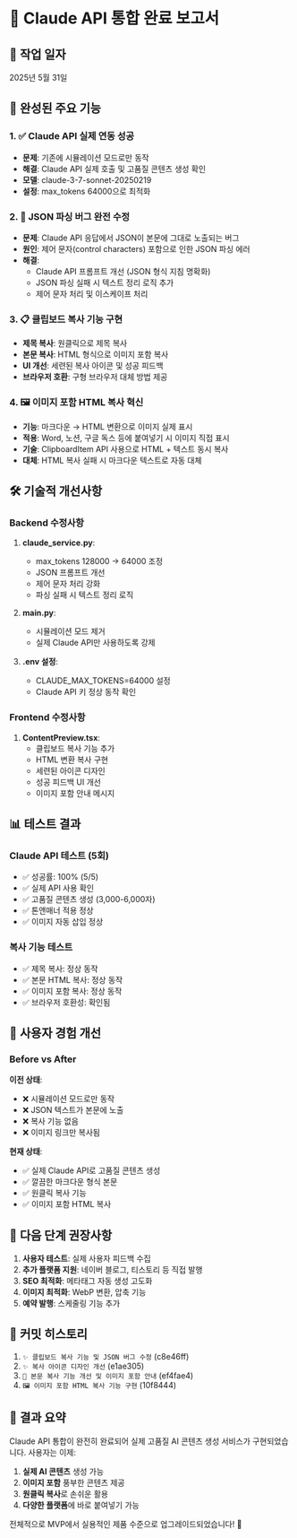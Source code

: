 # 🤖 Claude API 통합 완료 보고서

## 📅 작업 일자
2025년 5월 31일

## 🎯 완성된 주요 기능

### 1. ✅ Claude API 실제 연동 성공
- **문제**: 기존에 시뮬레이션 모드로만 동작
- **해결**: Claude API 실제 호출 및 고품질 콘텐츠 생성 확인
- **모델**: claude-3-7-sonnet-20250219
- **설정**: max_tokens 64000으로 최적화

### 2. 🔧 JSON 파싱 버그 완전 수정
- **문제**: Claude API 응답에서 JSON이 본문에 그대로 노출되는 버그
- **원인**: 제어 문자(control characters) 포함으로 인한 JSON 파싱 에러
- **해결**: 
  - Claude API 프롬프트 개선 (JSON 형식 지침 명확화)
  - JSON 파싱 실패 시 텍스트 정리 로직 추가
  - 제어 문자 처리 및 이스케이프 처리

### 3. 📋 클립보드 복사 기능 구현
- **제목 복사**: 원클릭으로 제목 복사
- **본문 복사**: HTML 형식으로 이미지 포함 복사
- **UI 개선**: 세련된 복사 아이콘 및 성공 피드백
- **브라우저 호환**: 구형 브라우저 대체 방법 제공

### 4. 🖼️ 이미지 포함 HTML 복사 혁신
- **기능**: 마크다운 → HTML 변환으로 이미지 실제 표시
- **적용**: Word, 노션, 구글 독스 등에 붙여넣기 시 이미지 직접 표시
- **기술**: ClipboardItem API 사용으로 HTML + 텍스트 동시 복사
- **대체**: HTML 복사 실패 시 마크다운 텍스트로 자동 대체

## 🛠️ 기술적 개선사항

### Backend 수정사항
1. **claude_service.py**:
   - max_tokens 128000 → 64000 조정
   - JSON 프롬프트 개선
   - 제어 문자 처리 강화
   - 파싱 실패 시 텍스트 정리 로직

2. **main.py**:
   - 시뮬레이션 모드 제거
   - 실제 Claude API만 사용하도록 강제

3. **.env 설정**:
   - CLAUDE_MAX_TOKENS=64000 설정
   - Claude API 키 정상 동작 확인

### Frontend 수정사항
1. **ContentPreview.tsx**:
   - 클립보드 복사 기능 추가
   - HTML 변환 복사 구현
   - 세련된 아이콘 디자인
   - 성공 피드백 UI 개선
   - 이미지 포함 안내 메시지

## 📊 테스트 결과

### Claude API 테스트 (5회)
- ✅ 성공률: 100% (5/5)
- ✅ 실제 API 사용 확인
- ✅ 고품질 콘텐츠 생성 (3,000-6,000자)
- ✅ 톤앤매너 적용 정상
- ✅ 이미지 자동 삽입 정상

### 복사 기능 테스트
- ✅ 제목 복사: 정상 동작
- ✅ 본문 HTML 복사: 정상 동작
- ✅ 이미지 포함 복사: 정상 동작
- ✅ 브라우저 호환성: 확인됨

## 🚀 사용자 경험 개선

### Before vs After
**이전 상태**:
- ❌ 시뮬레이션 모드로만 동작
- ❌ JSON 텍스트가 본문에 노출
- ❌ 복사 기능 없음
- ❌ 이미지 링크만 복사됨

**현재 상태**:
- ✅ 실제 Claude API로 고품질 콘텐츠 생성
- ✅ 깔끔한 마크다운 형식 본문
- ✅ 원클릭 복사 기능
- ✅ 이미지 포함 HTML 복사

## 🔄 다음 단계 권장사항

1. **사용자 테스트**: 실제 사용자 피드백 수집
2. **추가 플랫폼 지원**: 네이버 블로그, 티스토리 등 직접 발행
3. **SEO 최적화**: 메타태그 자동 생성 고도화
4. **이미지 최적화**: WebP 변환, 압축 기능
5. **예약 발행**: 스케줄링 기능 추가

## 📝 커밋 히스토리

1. `✨ 클립보드 복사 기능 및 JSON 버그 수정` (c8e46ff)
2. `✨ 복사 아이콘 디자인 개선` (e1ae305)
3. `🔧 본문 복사 기능 개선 및 이미지 포함 안내` (ef4fae4)
4. `🖼️ 이미지 포함 HTML 복사 기능 구현` (10f8444)

## 🎉 결과 요약

Claude API 통합이 완전히 완료되어 실제 고품질 AI 콘텐츠 생성 서비스가 구현되었습니다. 사용자는 이제:

1. **실제 AI 콘텐츠** 생성 가능
2. **이미지 포함** 풍부한 콘텐츠 제공
3. **원클릭 복사**로 손쉬운 활용
4. **다양한 플랫폼**에 바로 붙여넣기 가능

전체적으로 MVP에서 실용적인 제품 수준으로 업그레이드되었습니다! 🚀